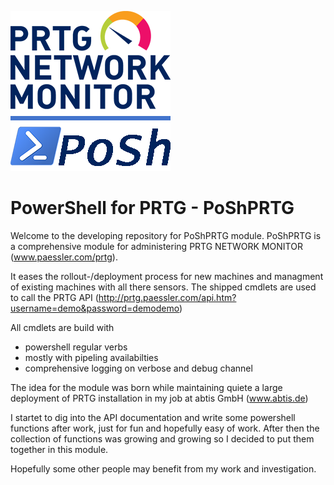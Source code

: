 ![logo][]

PowerShell for PRTG - PoShPRTG
====================

Welcome to the developing repository for PoShPRTG module.
PoShPRTG is a comprehensive module for administering PRTG NETWORK MONITOR (www.paessler.com/prtg).

It eases the rollout-/deployment process for new machines and managment of existing machines with all there sensors.
The shipped cmdlets are used to call the PRTG API (http://prtg.paessler.com/api.htm?username=demo&password=demodemo)


All cmdlets are build with 
- powershell regular verbs
- mostly with pipeling availabilties
- comprehensive logging on verbose and debug channel


The idea for the module was born while maintaining quiete a large deployment of PRTG installation in my job at abtis GmbH (www.abtis.de)

I startet to dig into the API documentation and write some powershell functions after work, just for fun and hopefully easy of work. 
After then the collection of functions was growing and growing so I decided to put them together in this module. 


Hopefully some other people may benefit from my work and investigation.


[logo]: assets/PoShPrtg_256x256.png
